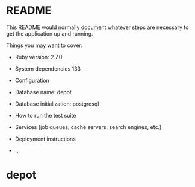 # README

This README would normally document whatever steps are necessary to get the
application up and running.

Things you may want to cover:

* Ruby version: 2.7.0    

* System dependencies 133

* Configuration

* Database name: depot

* Database initialization: postgresql

* How to run the test suite

* Services (job queues, cache servers, search engines, etc.)

* Deployment instructions

* ...
# depot


``` git clone
